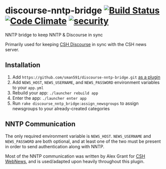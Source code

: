 # discourse-nntp-bridge [![Build Status](https://travis-ci.org/sman591/discourse-nntp-bridge.svg?branch=master)](https://travis-ci.org/sman591/discourse-nntp-bridge) [![Code Climate](https://codeclimate.com/github/sman591/discourse-nntp-bridge/badges/gpa.svg)](https://codeclimate.com/github/sman591/discourse-nntp-bridge) [![security](https://hakiri.io/github/sman591/discourse-nntp-bridge/master.svg)](https://hakiri.io/github/sman591/discourse-nntp-bridge/master)
NNTP bridge to keep NNTP &amp; Discourse in sync

Primarily used for keeping [CSH Discourse](https://discourse.csh.rit.edu) in sync with the CSH news server.

## Installation

1. Add `https://github.com/sman591/discourse-nntp-bridge.git` [as a plugin](https://meta.discourse.org/t/install-a-plugin/19157)
2. Add `NEWS_HOST`, `NEWS_USERNAME`, and `NEWS_PASSWORD` environment variables to your `app.yml`
3. Rebuild your app: `./launcher rebuild app`
4. Enter the app: `./launcher enter app`
5. Run `rake discourse_nntp_bridge:assign_newsgroups` to assign newsgroups to your already-created categories

## NNTP Communication

The only required environment variable is `NEWS_HOST`. `NEWS_USERNAME` and `NEWS_PASSWORD` are both optional, and at least one of the two must be present in order to send authentication along with NNTP.

Most of the NNTP communication was written by Alex Grant for [CSH WebNews](https://github.com/grantovich/CSH-WebNews), and is used/adapted upon heavily throughout this plugin.
